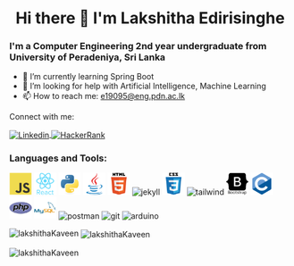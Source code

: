 <h1 align="center"> Hi there 👋 I'm Lakshitha Edirisinghe </h1>
<h3>I'm a <b>Computer Engineering</b> 2nd year undergraduate from University of Peradeniya, Sri Lanka</h3>


- 🌱 I’m currently learning Spring Boot
- 🤔 I’m looking for help with Artificial Intelligence, Machine Learning
- 📫 How to reach me: e19095@eng.pdn.ac.lk

Connect with me:
<p>
<a href="https://www.linkedin.com/in/lakshitha-edirisinghe-128633244/">
  <img align="center" src="https://raw.githubusercontent.com/rahuldkjain/github-profile-readme-generator/master/src/images/icons/Social/linked-in-alt.svg" alt="Linkedin" height="30" width="40" />
</a>
<a href="https://www.hackerrank.com/e19095?hr_r=1">
  <img align="center" src="https://raw.githubusercontent.com/rahuldkjain/github-profile-readme-generator/master/src/images/icons/Social/hackerrank.svg" alt="HackerRank" height="30" width="40" /></a>
</p>

<h3 align="left">Languages and Tools:</h3>
<p align="left"> 
<!---Javascript--> 
<img src="https://raw.githubusercontent.com/devicons/devicon/master/icons/javascript/javascript-original.svg" alt="javascript" width="40" height="40"/>
<!---React--> 
<img src="https://raw.githubusercontent.com/devicons/devicon/master/icons/react/react-original-wordmark.svg" alt="react" width="40" height="40"/> 
<!---Python--> 
<img src="https://raw.githubusercontent.com/devicons/devicon/master/icons/python/python-original.svg" alt="python" width="40" height="40"/> 
<!---Java--> 
<img src="https://raw.githubusercontent.com/devicons/devicon/master/icons/java/java-original.svg" alt="java" width="40" height="40"/>
<!---HTML--> 
<img src="https://raw.githubusercontent.com/devicons/devicon/master/icons/html5/html5-original-wordmark.svg" alt="html5" width="40" height="40"/> 
<!---Jekyll--> 
<img src="https://www.vectorlogo.zone/logos/jekyllrb/jekyllrb-icon.svg" alt="jekyll" width="40" height="40"/> 
<!---CSS--> 
<img src="https://raw.githubusercontent.com/devicons/devicon/master/icons/css3/css3-original-wordmark.svg" alt="css3" width="40" height="40"/> 
<!---Tailwind CSS-->
<img src="https://www.vectorlogo.zone/logos/tailwindcss/tailwindcss-icon.svg" alt="tailwind" width="40" height="40"/>
<!---Bootstrap-->
<img src="https://raw.githubusercontent.com/devicons/devicon/master/icons/bootstrap/bootstrap-plain-wordmark.svg" alt="bootstrap" width="40" height="40"/> 
<!---C-->  
<img src="https://raw.githubusercontent.com/devicons/devicon/master/icons/c/c-original.svg" alt="c" width="40" height="40"/> 
<!---php-->
<img src="https://raw.githubusercontent.com/devicons/devicon/master/icons/php/php-original.svg" alt="php" width="40" height="40"/> 
<!---MySQL-->
<img src="https://raw.githubusercontent.com/devicons/devicon/master/icons/mysql/mysql-original-wordmark.svg" alt="mysql" width="40" height="40"/>
<!---Postman-->
<img src="https://www.vectorlogo.zone/logos/getpostman/getpostman-icon.svg" alt="postman" width="40" height="40"/> 
<!---Git-->
<img src="https://www.vectorlogo.zone/logos/git-scm/git-scm-icon.svg" alt="git" width="40" height="40"/> 
<!---Arduino-->
<img src="https://cdn.worldvectorlogo.com/logos/arduino-1.svg" alt="arduino" width="40" height="40"/> 


</p>

<p><img align="left" src="https://github-readme-stats.vercel.app/api/top-langs/?username=lakshithaKaveen" alt="lakshithaKaveen" /></p>
<p>&nbsp;<img align="center" src="https://github-readme-stats.vercel.app/api?username=lakshithaKaveen&show_icons=true&locale=en" alt="lakshithaKaveen" /></p>
<p><img align="center" src="https://github-readme-streak-stats.herokuapp.com/?user=lakshithaKaveen&" alt="lakshithaKaveen" /></p>

